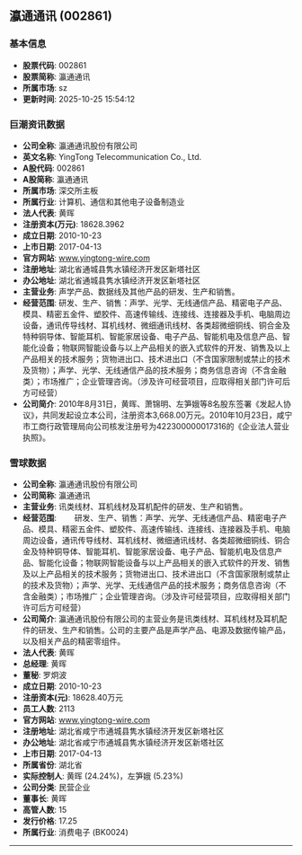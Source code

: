 ## 瀛通通讯 (002861)

### 基本信息

- **股票代码**: 002861
- **股票简称**: 瀛通通讯
- **所属市场**: sz
- **更新时间**: 2025-10-25 15:54:12

### 巨潮资讯数据

- **公司全称**: 瀛通通讯股份有限公司
- **英文名称**: YingTong Telecommunication Co., Ltd.
- **A股代码**: 002861
- **A股简称**: 瀛通通讯
- **所属市场**: 深交所主板
- **所属行业**: 计算机、通信和其他电子设备制造业
- **法人代表**: 黄晖
- **注册资本(万元)**: 18628.3962
- **成立日期**: 2010-10-23
- **上市日期**: 2017-04-13
- **官方网站**: www.yingtong-wire.com
- **注册地址**: 湖北省通城县隽水镇经济开发区新塔社区
- **办公地址**: 湖北省通城县隽水镇经济开发区新塔社区
- **主营业务**: 声学产品、数据线及其他产品的研发、生产和销售。
- **经营范围**: 研发、生产、销售：声学、光学、无线通信产品、精密电子产品、模具、精密五金件、塑胶件、高速传输线、连接线、连接器及手机、电脑周边设备，通讯传导线材、耳机线材、微细通讯线材、各类超微细铜线、铜合金及特种铜导体、智能耳机、智能家居设备、电子产品、智能机电及信息产品、智能化设备；物联网智能设备与以上产品相关的嵌入式软件的开发、销售及以上产品相关的技术服务；货物进出口、技术进出口（不含国家限制或禁止的技术及货物）；声学、光学、无线通信产品的技术服务；商务信息咨询（不含金融类）；市场推广；企业管理咨询。（涉及许可经营项目，应取得相关部门许可后方可经营）
- **公司简介**: 2010年8月31日，黄晖、萧锦明、左笋娥等8名股东签署《发起人协议》，共同发起设立本公司，注册资本3,668.00万元。2010年10月23日，咸宁市工商行政管理局向公司核发注册号为422300000017316的《企业法人营业执照》。

### 雪球数据

- **公司全称**: 瀛通通讯股份有限公司
- **公司简称**: 瀛通通讯
- **主营业务**: 讯类线材、耳机线材及耳机配件的研发、生产和销售。
- **经营范围**: 　　研发、生产、销售：声学、光学、无线通信产品、精密电子产品、模具、精密五金件、塑胶件、高速传输线、连接线、连接器及手机、电脑周边设备，通讯传导线材、耳机线材、微细通讯线材、各类超微细铜线、铜合金及特种铜导体、智能耳机、智能家居设备、电子产品、智能机电及信息产品、智能化设备；物联网智能设备与以上产品相关的嵌入式软件的开发、销售及以上产品相关的技术服务；货物进出口、技术进出口（不含国家限制或禁止的技术及货物）；声学、光学、无线通信产品的技术服务；商务信息咨询（不含金融类）；市场推广；企业管理咨询。（涉及许可经营项目，应取得相关部门许可后方可经营）
- **公司简介**: 瀛通通讯股份有限公司的主营业务是讯类线材、耳机线材及耳机配件的研发、生产和销售。公司的主要产品是声学产品、电源及数据传输产品，以及相关产品的精密零组件。
- **法人代表**: 黄晖
- **总经理**: 黄晖
- **董秘**: 罗炯波
- **成立日期**: 2010-10-23
- **注册资本(元)**: 18628.40万元
- **员工人数**: 2113
- **官方网站**: www.yingtong-wire.com
- **注册地址**: 湖北省咸宁市通城县隽水镇经济开发区新塔社区
- **办公地址**: 湖北省咸宁市通城县隽水镇经济开发区新塔社区
- **上市日期**: 2017-04-13
- **所属省份**: 湖北省
- **实际控制人**: 黄晖 (24.24%)，左笋娥 (5.23%)
- **公司分类**: 民营企业
- **董事长**: 黄晖
- **高管人数**: 15
- **发行价格**: 17.25
- **所属行业**: 消费电子 (BK0024)

---